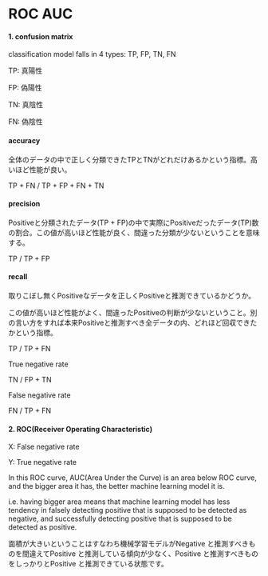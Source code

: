 # ROC AUC

#### 1. confusion matrix

classification model falls in 4 types: TP, FP, TN, FN 

TP: 真陽性 

FP: 偽陽性 

TN: 真陰性 

FN: 偽陰性 

#### accuracy 

全体のデータの中で正しく分類できたTPとTNがどれだけあるかという指標。高いほど性能が良い。

TP + FN / TP + FP + FN + TN

#### precision

Positiveと分類されたデータ(TP + FP)の中で実際にPositiveだったデータ(TP)数の割合。この値が高いほど性能が良く、間違った分類が少ないということを意味する。

TP / TP + FP

#### recall

取りこぼし無くPositiveなデータを正しくPositiveと推測できているかどうか。

この値が高いほど性能がよく、間違ったPositiveの判断が少ないということ。別の言い方をすれば本来Positiveと推測すべき全データの内、どれほど回収できたかという指標。

TP / TP + FN 



True negative rate 

TN / FP + TN

False negative rate 

FN / TP + FN


#### 2. ROC(Receiver Operating Characteristic)

X: False negative rate

Y: True negative rate

In this ROC curve, AUC(Area Under the Curve) is an area below ROC curve, and the bigger area it has, the better machine learning model it is. 

i.e. having bigger area means that machine learning model has less tendency in falsely detecting positive that is supposed to be detected as negative, and successfully detecting positive that is supposed to be detected as positive.  

面積が大きいということはすなわち機械学習モデルがNegative と推測すべきものを間違えてPositive と推測している傾向が少なく、Positive と推測すべきものをしっかりとPositive と推測できている状態です。

